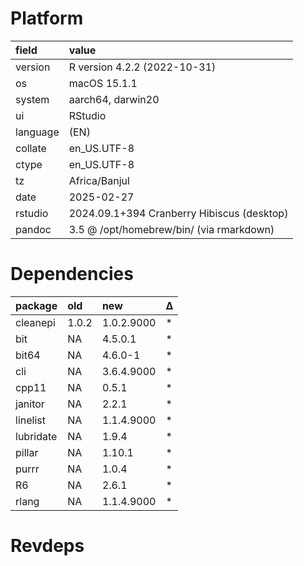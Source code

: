 # Platform

|field    |value                                      |
|:--------|:------------------------------------------|
|version  |R version 4.2.2 (2022-10-31)               |
|os       |macOS 15.1.1                               |
|system   |aarch64, darwin20                          |
|ui       |RStudio                                    |
|language |(EN)                                       |
|collate  |en_US.UTF-8                                |
|ctype    |en_US.UTF-8                                |
|tz       |Africa/Banjul                              |
|date     |2025-02-27                                 |
|rstudio  |2024.09.1+394 Cranberry Hibiscus (desktop) |
|pandoc   |3.5 @ /opt/homebrew/bin/ (via rmarkdown)   |

# Dependencies

|package   |old   |new        |Δ  |
|:---------|:-----|:----------|:--|
|cleanepi  |1.0.2 |1.0.2.9000 |*  |
|bit       |NA    |4.5.0.1    |*  |
|bit64     |NA    |4.6.0-1    |*  |
|cli       |NA    |3.6.4.9000 |*  |
|cpp11     |NA    |0.5.1      |*  |
|janitor   |NA    |2.2.1      |*  |
|linelist  |NA    |1.1.4.9000 |*  |
|lubridate |NA    |1.9.4      |*  |
|pillar    |NA    |1.10.1     |*  |
|purrr     |NA    |1.0.4      |*  |
|R6        |NA    |2.6.1      |*  |
|rlang     |NA    |1.1.4.9000 |*  |

# Revdeps

